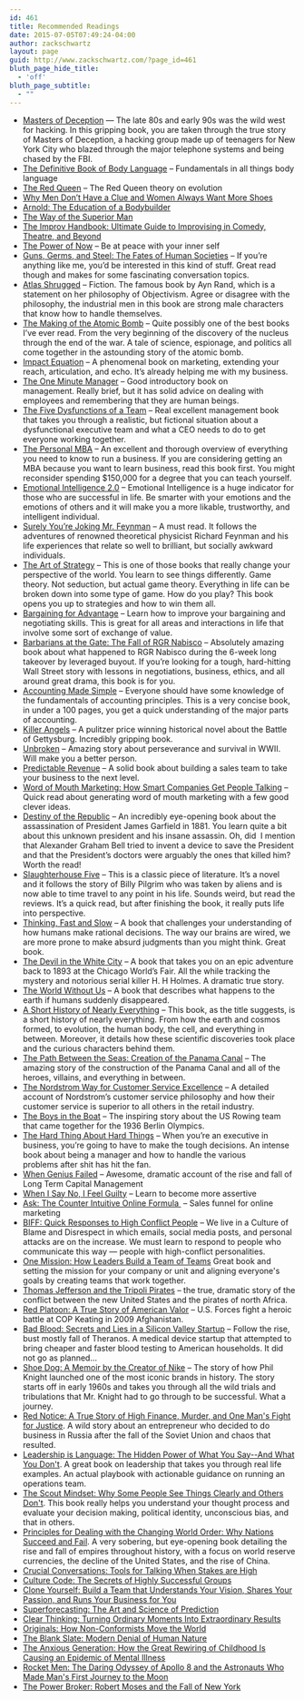 ```yaml
---
id: 461
title: Recommended Readings
date: 2015-07-05T07:49:24-04:00
author: zackschwartz
layout: page
guid: http://www.zackschwartz.com/?page_id=461
bluth_page_hide_title:
  - 'off'
bluth_page_subtitle:
  - ""
---
```

  * [Masters of Deception](http://amzn.to/1f1we9F) &#8212; The late 80s and early 90s was the wild west for hacking. In this gripping book, you are taken through the true story of Masters of Deception, a hacking group made up of teenagers for New York City who blazed through the major telephone systems and being chased by the FBI.
  * <a href="http://amzn.to/WKyDWV" target="_blank">The Definitive Book of Body Language</a> &#8211; Fundamentals in all things body language
  * <a href="http://amzn.to/YzBUL2" target="_blank">The Red Queen</a> &#8211; The Red Queen theory on evolution
  * <a href="http://amzn.to/WKz0AA" target="_blank">Why Men Don’t Have a Clue and Women Always Want More Shoes</a>
  * <a href="http://amzn.to/YNRyiS" target="_blank">Arnold: The Education of a Bodybuilder</a>
  * <a href="http://amzn.to/Zdjxg9" target="_blank">The Way of the Superior Man</a>
  * <a href="http://amzn.to/13G3afO" target="_blank">The Improv Handbook: Ultimate Guide to Improvising in Comedy, Theatre, and Beyond</a>
  * <a href="http://amzn.to/12uUaup" target="_blank">The Power of Now</a> &#8211; Be at peace with your inner self
  * <a href="http://amzn.to/YNRY8X" target="_blank">Guns, Germs, and Steel: The Fates of Human Societies</a> – If you’re anything like me, you’d be interested in this kind of stuff. Great read though and makes for some fascinating conversation topics.
  * <a href="http://amzn.to/108dKrl" target="_blank">Atlas Shrugged</a> – Fiction. The famous book by Ayn Rand, which is a statement on her philosophy of Objectivism. Agree or disagree with the philosophy, the industrial men in this book are strong male characters that know how to handle themselves.
  * <a href="http://amzn.to/Wvmsm3" target="_blank">The Making of the Atomic Bomb</a> – Quite possibly one of the best books I’ve ever read. From the very beginning of the discovery of the nucleus through the end of the war. A tale of science, espionage, and politics all come together in the astounding story of the atomic bomb.
  * <a href="http://amzn.to/15yp2Ic" target="_blank">Impact Equation</a> – A phenomenal book on marketing, extending your reach, articulation, and echo. It’s already helping me with my business.
  * <a href="http://amzn.to/ZdlysO" target="_blank">The One Minute Manager</a> – Good introductory book on management. Really brief, but it has solid advice on dealing with employees and remembering that they are human beings.
  * <a href="http://amzn.to/13G3zyQ" target="_blank">The Five Dysfunctions of a Team</a> – Real excellent management book that takes you through a realistic, but fictional situation about a dysfunctional executive team and what a CEO needs to do to get everyone working together.
  * <a href="http://amzn.to/WvmzOy" target="_blank">The Personal MBA</a> – An excellent and thorough overview of everything you need to know to run a business. If you are considering getting an MBA because you want to learn business, read this book first. You might reconsider spending $150,000 for a degree that you can teach yourself.
  * <a href="http://amzn.to/VHbZm1" target="_blank">Emotional Intelligence 2.0</a> – Emotional Intelligence is a huge indicator for those who are successful in life. Be smarter with your emotions and the emotions of others and it will make you a more likable, trustworthy, and intelligent individual.
  * <a href="http://amzn.to/ZdNcUB" target="_blank">Surely You’re Joking Mr. Feynman</a> – A must read. It follows the adventures of renowned theoretical physicist Richard Feynman and his life experiences that relate so well to brilliant, but socially awkward individuals.
  * <a href="http://amzn.to/Yfebn3" target="_blank">The Art of Strategy</a> – This is one of those books that really change your perspective of the world. You learn to see things differently. Game theory. Not seduction, but actual game theory. Everything in life can be broken down into some type of game. How do you play? This book opens you up to strategies and how to win them all.
  * <a href="http://amzn.to/14ZM3BF" target="_blank">Bargaining for Advantage</a> – Learn how to improve your bargaining and negotiating skills. This is great for all areas and interactions in life that involve some sort of exchange of value.
  * <a href="http://amzn.to/10ug3XZ" target="_blank">Barbarians at the Gate: The Fall of RGR Nabisco</a> – Absolutely amazing book about what happened to RGR Nabisco during the 6-week long takeover by leveraged buyout. If you’re looking for a tough, hard-hitting Wall Street story with lessons in negotiations, business, ethics, and all around great drama, this book is for you.
  * [Accounting Made Simple](http://amzn.to/18W2wgU) – Everyone should have some knowledge of the fundamentals of accounting principles. This is a very concise book, in under a 100 pages, you get a quick understanding of the major parts of accounting.
  * <a href="http://amzn.to/169yqBb" target="_blank">Killer Angels</a> – A pulitzer price winning historical novel about the Battle of Gettysburg. Incredibly gripping book.
  * <a href="http://amzn.to/1eXUUuA" target="_blank">Unbroken</a> – Amazing story about perseverance and survival in WWII. Will make you a better person.
  * [Predictable Revenue](http://amzn.to/19uJGts) – A solid book about building a sales team to take your business to the next level.
  * <a href="http://http//amzn.to/1ijh6kK" target="_blank">Word of Mouth Marketing: How Smart Companies Get People Talking</a> – Quick read about generating word of mouth marketing with a few good clever ideas.
  * <a href="http://amzn.to/1amTGv6" target="_blank">Destiny of the Republic</a> – An incredibly eye-opening book about the assassination of President James Garfield in 1881. You learn quite a bit about this unknown president and his insane assassin. Oh, did  I mention that Alexander Graham Bell tried to invent a device to save the President and that the President’s doctors were arguably the ones that killed him? Worth the read!
  * <a href="http://amzn.to/L0HCEb" target="_blank">Slaughterhouse Five</a> – This is a classic piece of literature. It’s a novel and it follows the story of Billy Pilgrim who was taken by aliens and is now able to time travel to any point in his life. Sounds weird, but read the reviews. It’s a quick read, but after finishing the book, it really puts life into perspective.
  * [Thinking, Fast and Slow](http://amzn.to/Wb6XRB) – A book that challenges your understanding of how humans make rational decisions. The way our brains are wired, we are more prone to make absurd judgments than you might think. Great book.
  * [The Devil in the White City](http://amzn.to/1rRwI6o) – A book that takes you on an epic adventure back to 1893 at the Chicago World’s Fair. All the while tracking the mystery and notorious serial killer H. H Holmes. A dramatic true story.
  * [The World Without Us](http://amzn.to/VMhJwC) – A book that describes what happens to the earth if humans suddenly disappeared.
  * [A Short History of Nearly Everything](http://amzn.to/1obVh86) – This book, as the title suggests, is a short history of nearly everything. From how the earth and cosmos formed, to evolution, the human body, the cell, and everything in between. Moreover, it details how these scientific discoveries took place and the curious characters behind them.
  * [The Path Between the Seas: Creation of the Panama Canal](http://amzn.to/1rpek3D) – The amazing story of the construction of the Panama Canal and all of the heroes, villains, and everything in between.
  * [The Nordstrom Way for Customer Service Excellence](http://amzn.to/15M4H7W) – A detailed account of Nordstrom’s customer service philosophy and how their customer service is superior to all others in the retail industry.
  * [The Boys in the Boat](http://amzn.to/1QXHAdO) – The inspiring story about the US Rowing team that came together for the 1936 Berlin Olympics.
  * [The Hard Thing About Hard Things](http://amzn.to/1FFxUQz) – When you’re an executive in business, you’re going to have to make the tough decisions. An intense book about being a manager and how to handle the various problems after shit has hit the fan.
  * [When Genius Failed](http://amzn.to/1Hxy3qi) – Awesome, dramatic account of the rise and fall of Long Term Capital Management
  * [When I Say No, I Feel Guilty](http://amzn.to/1WA5qiD) &#8211; Learn to become more assertive
  * [Ask: The Counter Intuitive Online Formula ](http://amzn.to/1h1pzNj) &#8211; Sales funnel for online marketing
  * [BIFF: Quick Responses to High Conflict People](http://amzn.to/1SlrWu2) &#8211; We live in a Culture of Blame and Disrespect in which emails, social media posts, and personal attacks are on the increase. We must learn to respond to people who communicate this way &#8212; people with high-conflict personalities.
  * [One Mission: How Leaders Build a Team of Teams](https://amzn.to/33ZC4Cw) Great book and setting the mission for your company or unit and aligning everyone's goals by creating teams that work together.
  * [Thomas Jefferson and the Tripoli Pirates](http://amzn.to/21PPiJp) &#8211; the true, dramatic story of the conflict between the new United States and the pirates of north Africa.
  * [Red Platoon: A True Story of American Valor](http://amzn.to/1Sdf2Ke) &#8211; U.S. Forces fight a heroic battle at COP Keating in 2009 Afghanistan.
  * [Bad Blood: Secrets and Lies in a Silicon Valley Startup](https://www.amazon.com/Bad-Blood-Secrets-Silicon-Startup-ebook/dp/B07C8D75NZ) &#8211; Follow the rise, bust mostly fall of Theranos. A medical device startup that attempted to bring cheaper and faster blood testing to American households. It did not go as planned&#8230;
  * [Shoe Dog: A Memoir by the Creator of Nike](https://amzn.to/2EDLsBj) &#8211; The story of how Phil Knight launched one of the most iconic brands in history. The story starts off in early 1960s and takes you through all the wild trials and tribulations that Mr. Knight had to go through to be successful. What a journey.
  * [Red Notice: A True Story of High Finance, Murder, and One Man's Fight for Justice](https://www.amazon.com/Red-Notice-Finance-Murder-Justice/dp/1476755744). A wild story about an entrepreneur who decided to do business in Russia after the fall of the Soviet Union and chaos that resulted.
  * [Leadership is Language: The Hidden Power of What You Say--And What You Don't](https://www.amazon.com/Leadership-Language-Hidden-Power-Say-ebook/dp/B07L2KL5XV/ref=tmm_kin_swatch_0?_encoding=UTF8&qid=1626655079&sr=1-1).  A great book on leadership that takes you through real life examples. An actual playbook with actionable guidance on running an operations team.
  * [The Scout Mindset: Why Some People See Things Clearly and Others Don't](https://amzn.to/3ERdhTm). This book really helps you understand your thought process and evaluate your decision making, political identity, unconscious bias, and that in others.
  * [Principles for Dealing with the Changing World Order: Why Nations Succeed and Fail](https://amzn.to/3wEdisq). A very sobering, but eye-opening book detailing the rise and fall of empires throughout history, with a focus on world reserve currencies, the decline of the United States, and the rise of China.
  * [Crucial Conversations: Tools for Talking When Stakes are High](https://www.amazon.com/gp/product/B005K0AYH4)
  * [Culture Code: The Secrets of Highly Successful Groups](https://www.amazon.com/gp/product/B01MSY1Y6Z/ref=ppx_yo_dt_b_d_asin_title_o03?ie=UTF8&psc=1)
  * [Clone Yourself: Build a Team that Understands Your Vision, Shares Your Passion, and Runs Your Business for You](https://www.amazon.com/gp/product/B0775VG1CQ/ref=ppx_yo_dt_b_d_asin_title_o02?ie=UTF8&psc=1)
  * [Superforecasting: The Art and Science of Prediction](https://amzn.to/4cZWGgT)
  * [Clear Thinking: Turning Ordinary Moments Into Extraordinary Results](https://amzn.to/3XnjhxV)
  * [Originals: How Non-Conformists Move the World](https://amzn.to/4gn45cQ)
  * [The Blank Slate: Modern Denial of Human Nature](https://amzn.to/3XEvmAr)
  * [The Anxious Generation: How the Great Rewiring of Childhood Is Causing an Epidemic of Mental Illness](https://amzn.to/3XAV34G)
  * [Rocket Men: The Daring Odyssey of Apollo 8 and the Astronauts Who Made Man's First Journey to the Moon](https://a.co/d/0RE7H8Q)
  * [The Power Broker: Robert Moses and the Fall of New York](https://www.amazon.com/The-Power-Broker-Robert-A-Caro-audiobook/dp/B0051X6ZQ4/ref=sr_1_1?dib=eyJ2IjoiMSJ9.s1LCvMXYFsy00zDx5Hw9v7TqnxsBGXmCcvaBiOuak_EI0VAPIBALnJeUvwkqclmP1oqQGuOlIQaMTKhuV2oHjjBix0qhS1Iyw1O18TXGTO046cK-4xSaLISP21MMdDsJiMFjpU9lgl5f-KrtOp5S3vR7_vHlQWisFzQY_RPnb6MZxXIx00BvmTG9ilb6tUOJPwrc0snH-Sizsjj3OST8sLxJh_imhbT5Ly91UAwXU0A.DDl7AVcdrxfdfBymKIuUVtpvzaPXAli1bFMQNjK3R14&dib_tag=se&keywords=the+power+broker&qid=1742398737&sr=8-1)
